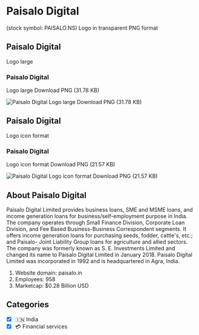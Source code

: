 # Paisalo Digital
 (stock symbol: PAISALO.NS) Logo in transparent PNG format

## Paisalo Digital
 Logo large

### Paisalo Digital
 Logo large Download PNG (31.78 KB)

![Paisalo Digital
 Logo large Download PNG (31.78 KB)](/img/orig/PAISALO.NS_BIG-1b85fe4b.png)

## Paisalo Digital
 Logo icon format

### Paisalo Digital
 Logo icon format Download PNG (21.57 KB)

![Paisalo Digital
 Logo icon format Download PNG (21.57 KB)](/img/orig/PAISALO.NS-70753891.png)

## About Paisalo Digital


Paisalo Digital Limited provides business loans, SME and MSME loans, and income generation loans for business/self-employment purpose in India. The company operates through Small Finance Division, Corporate Loan Division, and Fee Based Business-Business Correspondent segments. It offers income generation loans for purchasing seeds, fodder, cattle's, etc.; and Paisalo- Joint Liability Group loans for agriculture and allied sectors. The company was formerly known as S. E. Investments Limited and changed its name to Paisalo Digital Limited in January 2018. Paisalo Digital Limited was incorporated in 1992 and is headquartered in Agra, India.

1. Website domain: paisalo.in
2. Employees: 958
3. Marketcap: $0.28 Billion USD


## Categories
- [x] 🇮🇳 India
- [x] 💳 Financial services
